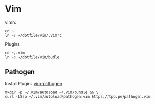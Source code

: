 # Vim 
vimrc
```
cd ~ 
ln -s ~/dotfile/vim/.vimrc
```
Plugins
```
cd ~/.vim 
ln -s ~/dotfile/vim/budle
```
## Pathogen
Install Plugins [vim-pathogen](https://github.com/tpope/vim-pathogen) 

```
mkdir -p ~/.vim/autoload ~/.vim/bundle && \
curl -LSso ~/.vim/autoload/pathogen.vim https://tpo.pe/pathogen.vim
```







